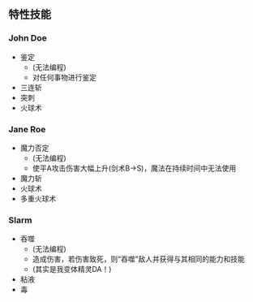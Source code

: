 ## 特性技能

### John Doe 

+ 鉴定
  + (无法编程)
  + 对任何事物进行鉴定
+ 三连斩
+ 突刺
+ 火球术

### Jane Roe 

+ 魔力否定
  + (无法编程)
  + 使平A攻击伤害大幅上升(剑术B->S)，魔法在持续时间中无法使用
+ 魔力斩
+ 火球术
+ 多重火球术

### Slarm
+ 吞噬
  + (无法编程)
  + 造成伤害，若伤害致死，则“吞噬”敌人并获得与其相同的能力和技能
  + (其实是我变体精灵DA！)
+ 粘液
+ 毒